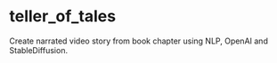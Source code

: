 # teller_of_tales
Create narrated video story from book chapter using NLP, OpenAI and StableDiffusion.
